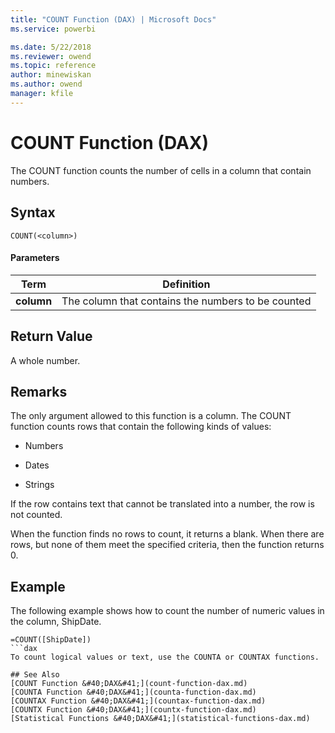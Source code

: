 ```yaml
---
title: "COUNT Function (DAX) | Microsoft Docs"
ms.service: powerbi 

ms.date: 5/22/2018
ms.reviewer: owend
ms.topic: reference
author: minewiskan
ms.author: owend
manager: kfile
---
```

# COUNT Function (DAX)
The COUNT function counts the number of cells in a column that contain numbers.  
  
## Syntax  
  
```dax
COUNT(<column>)  
```
  
#### Parameters  
  
|Term|Definition|  
|--------|--------------|  
|**column**|The column that contains the numbers to be counted|  
  
## Return Value  
A whole number.  
  
## Remarks  
The only argument allowed to this function is a column. The COUNT function counts rows that contain the following kinds of values:  
  
-   Numbers  
  
-   Dates  

-   Strings
  
If the row contains text that cannot be translated into a number, the row is not counted.  
  
When the function finds no rows to count, it returns a blank.  When there are rows, but none of them meet the specified criteria, then the function returns 0.  
  
## Example  
The following example shows how to count the number of numeric values in the column, ShipDate.  
  
```dax
=COUNT([ShipDate])  
```dax
To count logical values or text, use the COUNTA or COUNTAX functions.  
  
## See Also  
[COUNT Function &#40;DAX&#41;](count-function-dax.md)  
[COUNTA Function &#40;DAX&#41;](counta-function-dax.md)  
[COUNTAX Function &#40;DAX&#41;](countax-function-dax.md)  
[COUNTX Function &#40;DAX&#41;](countx-function-dax.md)  
[Statistical Functions &#40;DAX&#41;](statistical-functions-dax.md)  
  
